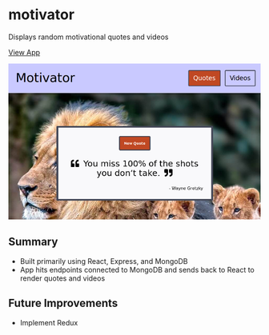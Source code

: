 # motivator
Displays random motivational quotes and videos

[View App](https:///dudejustdoit.herokuapp.com/)

![screenshot](https://github.com/kianga722/motivator/blob/master/screenshot.png)

## Summary

* Built primarily using React, Express, and MongoDB
* App hits endpoints connected to MongoDB and sends back to React to render quotes and videos

## Future Improvements

* Implement Redux